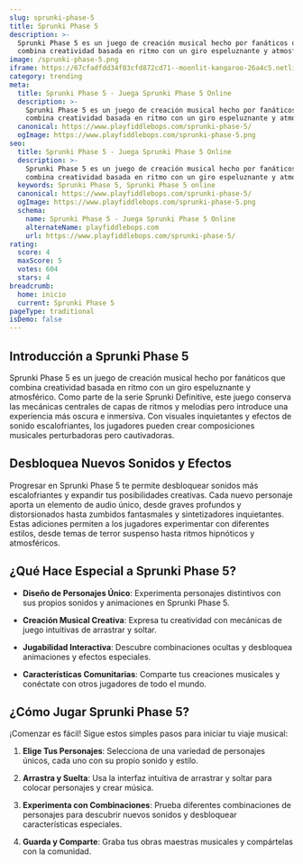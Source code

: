 ```yaml
---
slug: sprunki-phase-5
title: Sprunki Phase 5
description: >-
  Sprunki Phase 5 es un juego de creación musical hecho por fanáticos que
  combina creatividad basada en ritmo con un giro espeluznante y atmosférico.
image: /sprunki-phase-5.png
iframe: https://67cfadfdd34f03cfd872cd71--moonlit-kangaroo-26a4c5.netlify.app/
category: trending
meta:
  title: Sprunki Phase 5 - Juega Sprunki Phase 5 Online
  description: >-
    Sprunki Phase 5 es un juego de creación musical hecho por fanáticos que
    combina creatividad basada en ritmo con un giro espeluznante y atmosférico.
  canonical: https://www.playfiddlebops.com/sprunki-phase-5/
  ogImage: https://www.playfiddlebops.com/sprunki-phase-5.png
seo:
  title: Sprunki Phase 5 - Juega Sprunki Phase 5 Online
  description: >-
    Sprunki Phase 5 es un juego de creación musical hecho por fanáticos que
    combina creatividad basada en ritmo con un giro espeluznante y atmosférico.
  keywords: Sprunki Phase 5, Sprunki Phase 5 online
  canonical: https://www.playfiddlebops.com/sprunki-phase-5/
  ogImage: https://www.playfiddlebops.com/sprunki-phase-5.png
  schema:
    name: Sprunki Phase 5 - Juega Sprunki Phase 5 Online
    alternateName: playfiddlebops.com
    url: https://www.playfiddlebops.com/sprunki-phase-5/
rating:
  score: 4
  maxScore: 5
  votes: 604
  stars: 4
breadcrumb:
  home: inicio
  current: Sprunki Phase 5
pageType: traditional
isDemo: false
---
```


## Introducción a Sprunki Phase 5

Sprunki Phase 5 es un juego de creación musical hecho por fanáticos que combina creatividad basada en ritmo con un giro espeluznante y atmosférico. Como parte de la serie Sprunki Definitive, este juego conserva las mecánicas centrales de capas de ritmos y melodías pero introduce una experiencia más oscura e inmersiva. Con visuales inquietantes y efectos de sonido escalofriantes, los jugadores pueden crear composiciones musicales perturbadoras pero cautivadoras.

## Desbloquea Nuevos Sonidos y Efectos

Progresar en Sprunki Phase 5 te permite desbloquear sonidos más escalofriantes y expandir tus posibilidades creativas. Cada nuevo personaje aporta un elemento de audio único, desde graves profundos y distorsionados hasta zumbidos fantasmales y sintetizadores inquietantes. Estas adiciones permiten a los jugadores experimentar con diferentes estilos, desde temas de terror suspenso hasta ritmos hipnóticos y atmosféricos.

## ¿Qué Hace Especial a Sprunki Phase 5?

- **Diseño de Personajes Único**: Experimenta personajes distintivos con sus propios sonidos y animaciones en Sprunki Phase 5.

- **Creación Musical Creativa**: Expresa tu creatividad con mecánicas de juego intuitivas de arrastrar y soltar.

- **Jugabilidad Interactiva**: Descubre combinaciones ocultas y desbloquea animaciones y efectos especiales.

- **Características Comunitarias**: Comparte tus creaciones musicales y conéctate con otros jugadores de todo el mundo.

## ¿Cómo Jugar Sprunki Phase 5?

¡Comenzar es fácil! Sigue estos simples pasos para iniciar tu viaje musical:

1. **Elige Tus Personajes**: Selecciona de una variedad de personajes únicos, cada uno con su propio sonido y estilo.

1. **Arrastra y Suelta**: Usa la interfaz intuitiva de arrastrar y soltar para colocar personajes y crear música.

1. **Experimenta con Combinaciones**: Prueba diferentes combinaciones de personajes para descubrir nuevos sonidos y desbloquear características especiales.

1. **Guarda y Comparte**: Graba tus obras maestras musicales y compártelas con la comunidad.